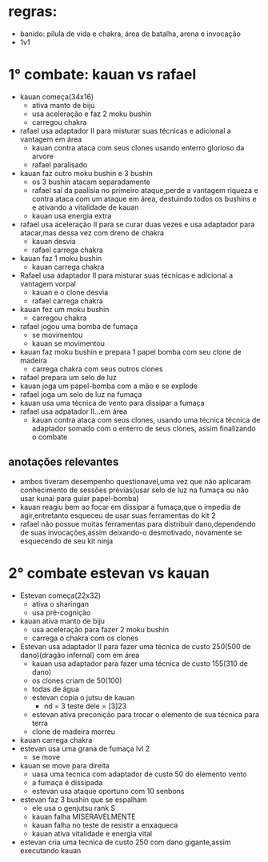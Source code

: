 # regras:
- banido: pílula de vida e chakra, área de batalha, arena e invocação
- 1v1
# 1° combate: kauan vs rafael
- kauan começa(34x16)
	- ativa manto de biju
	- usa aceleração e faz 2 moku bushin
	- carregou chakra
- rafael usa adaptador II para misturar suas técnicas e adicional a vantagem em área
	-  kauan contra ataca com seus clones usando enterro glorioso da arvore
	- rafael paralisado
- kauan faz outro moku bushin e 3 bushin
	- os 3 bushin atacam separadamente
	- rafael sai da paalisia no primeiro ataque,perde a vantagem riqueza e contra ataca com um ataque em área, destuindo todos os bushins e e ativando a vitalidade de kauan
	- kauan usa energia extra
- rafael usa aceleração II para se curar duas vezes e usa adaptador para atacar,mas dessa vez com dreno de chakra
	- kauan desvia
	- rafael carrega chakra
- kauan faz 1 moku bushin
	- kauan carrega chakra
- Rafael usa adaptador II para misturar suas técnicas e adicional a vantagem vorpal
	- kauan e o clone desvia
	- rafael carrega chakra
- kauan fez um moku bushin
	- carregou chakra
- rafael jogou uma bomba de fumaça
	- se movimentou
	- kauan se movimentou
- kauan faz moku bushin e prepara 1 papel bomba com seu clone de madeira
	- carrega chakra com seus outros clones
- rafael prepara um selo de luz
- kauan joga um papel-bomba com a mão e se explode
- rafael joga um selo de luz na fumaça
- kauan usa uma técnica de vento para dissipar a fumaça
- rafael usa adpatador II...em área
	- kauan contra ataca com seus clones, usando uma técnica técnica de adaptador somado com o enterro de seus clones, assim finalizando o combate
## anotações relevantes
-  ambos tiveram desempenho questionavel,uma vez que não aplicaram conhecimento de sessões prévias(usar selo de luz na fumaça ou não usar kunai para guiar papel-bomba)
- kauan reagiu bem ao focar em dissipar a fumaça,que o impedia de agir,entretanto esqueceu de usar suas ferramentas do kit 2
- rafael não possue muitas ferramentas para distribuir dano,dependendo de suas invocações,assim deixando-o desmotivado, novamente se esquecendo de seu kit ninja


# 2° combate estevan vs kauan
- Estevan começa(22x32)
	- ativa o sharingan
	- usa pré-cognição
- kauan ativa manto de biju
	- usa aceleração para fazer 2 moku bushin
	- carrega o chakra com os clones
- Estevan usa adaptador II para fazer uma técnica de custo 250(500 de dano)(dragão infernal) com em área
	- kauan usa adaptador para fazer uma técnica de custo 155(310 de dano)
	- os clones criam de 50(100)
	- todas de água
	- estevan copia o jutsu de kauan
		- nd = 3 teste dele = [3]23
	- estevan ativa preconição para trocar o elemento de sua técnica para terra
	- clone de madeira morreu
- kauan carrega chakra
- estevan usa uma grana de fumaça lvl 2
	- se move
- kauan se move para direita
	- uasa uma tecnica com adaptador de custo 50 do elemento vento 
	- a fumaça é dissipada
	- estevan usa ataque oportuno com 10 senbons
- estevan faz 3 bushin que se espalham
	- ele usa o genjutsu rank S
	- kauan falha MISERAVELMENTE 
	- kauan falha no teste de resistir a enxaqueca
	- kauan ativa vitalidade e energia vital
- estevan cria uma tecnica de custo 250 com dano gigante,assim executando kauan
